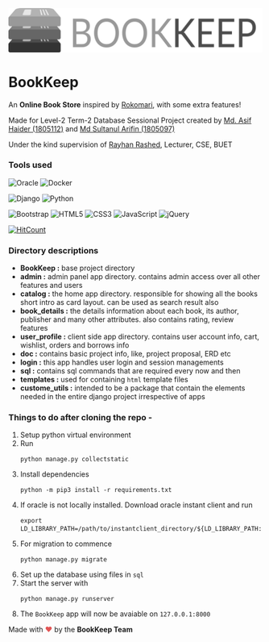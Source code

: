 ![BookKeep](https://github.com/arifinnasif/BookKeep/blob/main/static/logo.svg?raw=true)


# BookKeep

An **Online Book Store** inspired by [Rokomari](https://www.rokomari.com/book), with some extra features!

Made for Level-2 Term-2 Database Sessional Project created by [Md. Asif Haider (1805112)](https://github.com/asifhaider) and [Md Sultanul Arifin (1805097)](https://github.com/arifinnasif)

Under the kind supervision of [Rayhan Rashed](https://github.com/rayhanrashed), Lecturer, CSE, BUET



### Tools used

![Oracle](https://img.shields.io/badge/Oracle-F80000?style=for-the-badge&logo=oracle&logoColor=white)
![Docker](https://img.shields.io/badge/docker-%230db7ed.svg?style=for-the-badge&logo=docker&logoColor=white)

![Django](https://img.shields.io/badge/django-%23092E20.svg?style=for-the-badge&logo=django&logoColor=white)
![Python](https://img.shields.io/badge/python-3670A0?style=for-the-badge&logo=python&logoColor=ffdd54)

![Bootstrap](https://img.shields.io/badge/bootstrap-%23563D7C.svg?style=for-the-badge&logo=bootstrap&logoColor=white)
![HTML5](https://img.shields.io/badge/html5-%23E34F26.svg?style=for-the-badge&logo=html5&logoColor=white)
![CSS3](https://img.shields.io/badge/css3-%231572B6.svg?style=for-the-badge&logo=css3&logoColor=white)
![JavaScript](https://img.shields.io/badge/javascript-%23323330.svg?style=for-the-badge&logo=javascript&logoColor=%23F7DF1E)
![jQuery](https://img.shields.io/badge/jquery-%230769AD.svg?style=for-the-badge&logo=jquery&logoColor=white)


[![HitCount](http://hits.dwyl.com/arifinnasif/BookKeep.svg)](http://hits.dwyl.com/arifinnasif/BookKeep)

### Directory descriptions
* **BookKeep :** base project directory
* **admin :** admin panel app directory. contains admin access over all other features and users
* **catalog :** the home app directory. responsible for showing all the books short intro as card layout. can be used as search result also
* **book_details :** the details information about each book, its author, publisher and many other attributes. also contains rating, review features
* **user_profile :** client side app directory. contains user account info, cart, wishlist, orders and borrows info
* **doc :** contains basic project info, like, project proposal, ERD etc
* **login :** this app handles user login and session managements
* **sql :** contains sql commands that are required every now and then
* **templates :** used for containing `html` template files
* **custome_utils :** intended to be a package that contain the elements needed in the entire django project irrespective of apps

### Things to do after cloning the repo -
1. Setup python virtual environment
2. Run
    ```
    python manage.py collectstatic
    ```
3. Install dependencies
	```
	python -m pip3 install -r requirements.txt
	```
4. If oracle is not locally installed. Download oracle instant client and run
	```
	export LD_LIBRARY_PATH=/path/to/instantclient_directory/${LD_LIBRARY_PATH:+:$LD_LIBRARY_PATH}
	```
5. For migration to commence
	```
	python manage.py migrate
	```
5. Set up the database using files in `sql`
6. Start the server with
	```
	python manage.py runserver
	```
7. The `BookKeep` app will now be avaiable on `127.0.0.1:8000`


Made with <span style="color: #e25555;">&#9829;</span> by the **BookKeep Team**

